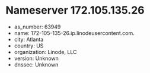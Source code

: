 # Nameserver 172.105.135.26

* as_number: 63949
* name: 172-105-135-26.ip.linodeusercontent.com.
* city: Atlanta
* country: US
* organization: Linode, LLC
* version: Unknown
* dnssec: Unknown
